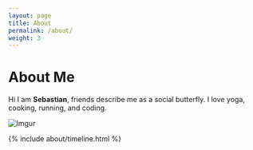 ```yaml
---
layout: page
title: About
permalink: /about/
weight: 3
---
```


# **About Me**

Hi I am **Sebastian**, friends describe me as a social butterfly. I love yoga, cooking, running, and coding.

![Imgur](https://i.imgur.com/m4jlWgE.jpg)

<div class="row">
{% include about/timeline.html %}
</div>
